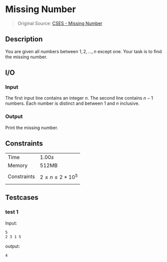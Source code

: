 ﻿

# Missing Number
> Original Source: [CSES - Missing Number](https://cses.fi/problemset/task/1083)

## Description

You are given all numbers between $1,2,...,n$ except one. Your task is to find the missing number.

## I/O
### Input
The first input line contains an integer $n$.
The second line contains $n-1$ numbers. Each number is distinct and between $1$ and $n$ inclusive.

### Output
Print the missing number.

## Constraints

| | |
|--|--|
|Time| $1.00s$ |
|Memory| $512$MB |
|Constraints| $$2\le n\le 2*10^{5} $$|

## Testcases
### test 1
Input:
```
5
2 3 1 5
```
output:

```
4
```
